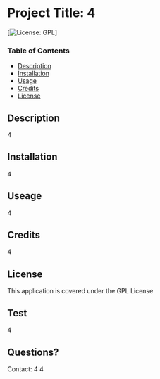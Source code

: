 
  # Project Title: 4
  [![License: GPL](https://img.shields.io/badge/License-MIT-yellow.svg)]

  ### Table of Contents
  * [Description](#description)
  * [Installation](#installation)
  * [Usage](#usesage)
  * [Credits](#credits)
  * [License](#licence)

  ## Description
  4

  ## Installation
  4

  ## Useage
  4

  ## Credits
  4

  ## License
  This application is covered under the GPL License

  ## Test
  4

  ## Questions? 
  Contact: 
  4
  4
